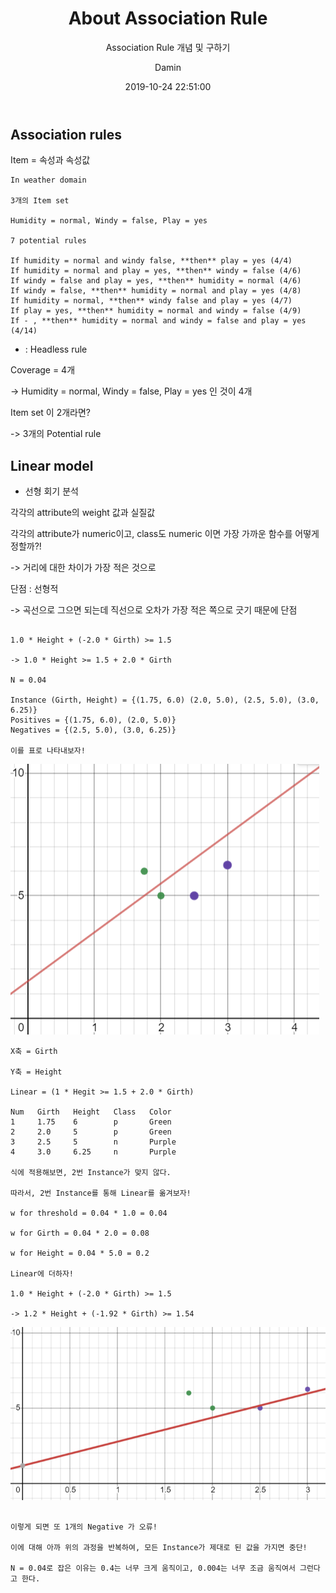 ﻿---
layout:     post
title:      "About Association Rule"
subtitle:   "Association Rule 개념 및 구하기"
date:       2019-10-24 22:51:00
author:     "Damin"
header-img: "img/tag-bg.jpg"
header-mask: 0.3
catalog:    true
categories: Data_mining
tags:
  - Data_mining
---

## Association rules

Item = 속성과 속성값

~~~
In weather domain

3개의 Item set

Humidity = normal, Windy = false, Play = yes

7 potential rules

If humidity = normal and windy false, **then** play = yes (4/4)
If humidity = normal and play = yes, **then** windy = false (4/6)
If windy = false and play = yes, **then** humidity = normal (4/6)
If windy = false, **then** humidity = normal and play = yes (4/8)
If humidity = normal, **then** windy false and play = yes (4/7)
If play = yes, **then** humidity = normal and windy = false (4/9)
If - , **then** humidity = normal and windy = false and play = yes (4/14)

~~~

- : Headless rule

Coverage = 4개 

-> Humidity = normal, Windy = false, Play = yes 인 것이 4개

Item set 이 2개라면?

-> 3개의 Potential rule

## Linear model

- 선형 회기 분석

각각의 attribute의 weight 값과 실질값

각각의 attribute가 numeric이고, class도 numeric 이면 가장 가까운 함수를 어떻게 정할까?!

-> 거리에 대한 차이가 가장 적은 것으로

단점 : 선형적

-> 곡선으로 그으면 되는데 직선으로 오차가 가장 적은 쪽으로 긋기 때문에 단점

~~~

1.0 * Height + (-2.0 * Girth) >= 1.5

-> 1.0 * Height >= 1.5 + 2.0 * Girth

N = 0.04

Instance (Girth, Height) = {(1.75, 6.0) (2.0, 5.0), (2.5, 5.0), (3.0, 6.25)}
Positives = {(1.75, 6.0), (2.0, 5.0)}
Negatives = {(2.5, 5.0), (3.0, 6.25)}

이를 표로 나타내보자!
~~~

![Linear](/img/in-post/Data_mining/Linear.PNG)<br>

~~~
X축 = Girth

Y축 = Height

Linear = (1 * Hegit >= 1.5 + 2.0 * Girth)

Num   Girth   Height   Class   Color
1     1.75    6        p       Green
2     2.0     5        p       Green
3     2.5     5        n       Purple
4     3.0     6.25     n       Purple

식에 적용해보면, 2번 Instance가 맞지 않다.

따라서, 2번 Instance를 통해 Linear를 옮겨보자!

w for threshold = 0.04 * 1.0 = 0.04

w for Girth = 0.04 * 2.0 = 0.08

w for Height = 0.04 * 5.0 = 0.2

Linear에 더하자!

1.0 * Height + (-2.0 * Girth) >= 1.5

-> 1.2 * Height + (-1.92 * Girth) >= 1.54

~~~

![Linear2](/img/in-post/Data_mining/Linear2.PNG)<br>

~~~

이렇게 되면 또 1개의 Negative 가 오류!

이에 대해 아까 위의 과정을 반복하여, 모든 Instance가 제대로 된 값을 가지면 중단!

N = 0.04로 잡은 이유는 0.4는 너무 크게 움직이고, 0.004는 너무 조금 움직여서 그런다고 한다. 
